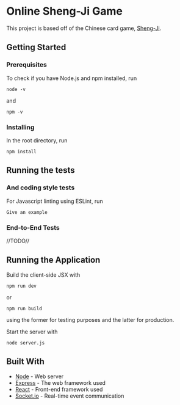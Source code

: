 # Online Sheng-Ji Game

This project is based off of the Chinese card game, [Sheng-Ji](https://en.wikipedia.org/wiki/Sheng_ji).

## Getting Started

### Prerequisites

To check if you have Node.js and npm installed, run
```
node -v
```
and
```
npm -v
```

### Installing

In the root directory, run
```
npm install
```

## Running the tests

### And coding style tests

For Javascript linting using ESLint, run
```
Give an example
```
### End-to-End Tests

//TODO//

## Running the Application

Build the client-side JSX with
```
npm run dev
```
or
```
npm run build
```
using the former for testing purposes and the latter for production.

Start the server with
```
node server.js
```

## Built With

* [Node](https://nodejs.org/en/) - Web server
* [Express](http://expressjs.com/) - The web framework used
* [React](https://facebook.github.io/react/) - Front-end framework used
* [Socket.io](https://socket.io/) - Real-time event communication

